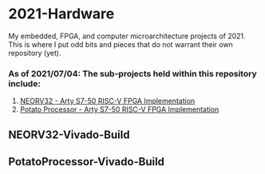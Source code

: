 
# 2021-Hardware

My embedded, FPGA, and computer microarchitecture projects of 2021.  This is where I put odd bits and pieces that do not warrant their own repository (yet).

### As of 2021/07/04:  The sub-projects held within this repository include:
1. [NEORV32 - Arty S7-50 RISC-V FPGA Implementation](#NEORV32-Vivado-Build)
2. [Potato Processor - Arty S7-50 RISC-V FPGA Implementation](#PotatoProcessor-Vivado-Build)

## NEORV32-Vivado-Build

## PotatoProcessor-Vivado-Build
